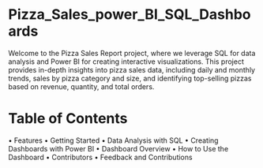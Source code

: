 # Pizza_Sales_power_BI_SQL_Dashboards
Welcome to the Pizza Sales Report project, where we leverage SQL for data analysis and Power BI for creating interactive visualizations. This project provides in-depth insights into pizza sales data, including daily and monthly trends, sales by pizza category and size, and identifying top-selling pizzas based on revenue, quantity, and total orders.

# Table of Contents
•	Features
•	Getting Started
•	Data Analysis with SQL
•	Creating Dashboards with Power BI
•	Dashboard Overview
•	How to Use the Dashboard
•	Contributors
•	Feedback and Contributions







